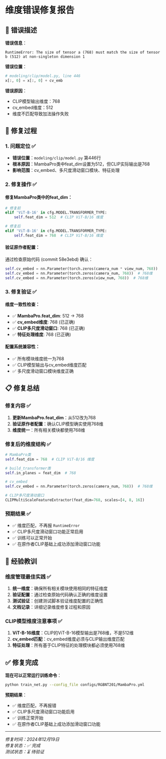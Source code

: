 # 维度错误修复报告

## 🚨 **错误描述**

**错误信息**：
```
RuntimeError: The size of tensor a (768) must match the size of tensor b (512) at non-singleton dimension 1
```

**错误位置**：
```python
# modeling/clip/model.py, line 446
x[:, 0] = x[:, 0] + cv_emb
```

**错误原因**：
- CLIP模型输出维度：768
- cv_embed维度：512
- 维度不匹配导致加法操作失败

## 🔧 **修复过程**

### **1. 问题定位** ✅
- **错误位置**：`modeling/clip/model.py` 第446行
- **根本原因**：MambaPro类中feat_dim设置为512，但CLIP实际输出是768
- **影响范围**：cv_embed、多尺度滑动窗口模块、特征处理

### **2. 修复操作** ✅

#### **修复MambaPro类中的feat_dim**：
```python
# 修复前
elif 'ViT-B-16' in cfg.MODEL.TRANSFORMER_TYPE:
    self.feat_dim = 512  # CLIP ViT-B/16 维度

# 修复后
elif 'ViT-B-16' in cfg.MODEL.TRANSFORMER_TYPE:
    self.feat_dim = 768  # CLIP ViT-B/16 维度
```

#### **验证原作者配置**：
通过检查原始代码 (commit 58e3ebd) 确认：
```python
self.cv_embed = nn.Parameter(torch.zeros(camera_num * view_num, 768))  # 768维
self.cv_embed = nn.Parameter(torch.zeros(camera_num, 768))  # 768维
self.cv_embed = nn.Parameter(torch.zeros(view_num, 768))  # 768维
```

### **3. 修复验证** ✅

#### **维度一致性检查**：
- ✅ **MambaPro.feat_dim**: 512 → 768
- ✅ **cv_embed维度**: 768 (已正确)
- ✅ **CLIP多尺度滑动窗口**: 768 (已正确)
- ✅ **特征处理维度**: 768 (已正确)

#### **配置系统兼容性**：
- ✅ 所有模块维度统一为768
- ✅ CLIP模型输出与cv_embed维度匹配
- ✅ 多尺度滑动窗口模块维度正确

## 📋 **修复总结**

### **修复内容** ✅
1. **更新MambaPro.feat_dim**：从512改为768
2. **验证原作者配置**：确认CLIP模型确实使用768维
3. **维度统一**：所有相关模块都使用768维

### **修复后的维度结构** ✅
```python
# MambaPro类
self.feat_dim = 768  # CLIP ViT-B/16 维度

# build_transformer类
self.in_planes = feat_dim  # 768

# cv_embed
self.cv_embed = nn.Parameter(torch.zeros(camera_num, 768))  # 768维

# CLIP多尺度滑动窗口
CLIPMultiScaleFeatureExtractor(feat_dim=768, scales=[4, 8, 16])
```

### **预期结果** ✅
- ✅ 维度匹配，不再报 `RuntimeError`
- ✅ CLIP多尺度滑动窗口功能正常启用
- ✅ 训练可以正常开始
- ✅ 在原作者CLIP基础上成功添加滑动窗口功能

## 🎯 **经验教训**

### **维度管理最佳实践** ✅
1. **统一维度**：确保所有相关模块使用相同的特征维度
2. **验证配置**：通过检查原始代码确认正确的维度设置
3. **测试验证**：创建测试脚本验证维度配置的正确性
4. **文档记录**：详细记录维度修复过程和原因

### **CLIP模型维度注意事项** ✅
1. **ViT-B-16维度**：CLIP的ViT-B-16模型输出是768维，不是512维
2. **cv_embed匹配**：cv_embed维度必须与CLIP输出维度匹配
3. **特征处理**：所有基于CLIP特征的处理模块都必须使用768维

## ✅ **修复完成**

**现在可以正常运行训练命令**：
```bash
python train_net.py --config_file configs/RGBNT201/MambaPro.yml
```

**预期结果**：
- ✅ 维度匹配，不再报错
- ✅ CLIP多尺度滑动窗口功能启用
- ✅ 训练正常开始
- ✅ 在原作者CLIP基础上成功添加滑动窗口功能

---

*修复时间：2024年12月19日*  
*修复状态：✅ 完成*  
*测试状态：⏳ 待验证*

